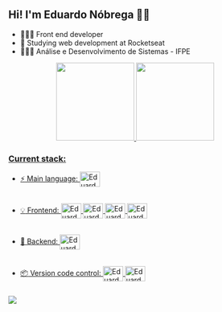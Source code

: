 ## Hi! I'm Eduardo Nóbrega 👋🏼

- 👩🏻‍💻 Front end developer
- 🚀 Studying web development at Rocketseat
- 👩🏻‍🎓 Análise e Desenvolvimento de Sistemas - IFPE

<div align="center">
  <a href="https://www.linkedin.com/in/eduardo-nunes-nobrega/">
  <img height="155em" src="https://github-readme-stats.vercel.app/api?username=eduardonobrega&show_icons=true&theme=dracula&include_all_commits=true&count_private=true"/>
  <img height="155em" src="https://github-readme-stats.vercel.app/api/top-langs/?username=eduardonobrega&layout=compact&langs_count=7&theme=dracula"/>
</div>

### Current stack:
  
  - :zap: Main language: <img align="center" alt="Eduardo-Js" height="30" width="40" src="https://skillicons.dev/icons?i=js">
  ######
  - :bulb: Frontend: <img align="center" alt="Eduardo-HTML" height="30" width="40" src="https://skillicons.dev/icons?i=html"> <img align="center" alt="Eduardo-CSS" height="30" width="40" src="https://skillicons.dev/icons?i=css"> <img align="center" alt="Eduardo-Js" height="30" width="40" src="https://skillicons.dev/icons?i=js"> <img align="center" alt="Eduardo-react" height="30" width="40" src="https://skillicons.dev/icons?i=react">
  ######
  - 📡 Backend: <img align="center" alt="Eduardo-Node" height="30" width="40" src="https://skillicons.dev/icons?i=nodejs">
  ######
  - :package: Version code control: <img align="center" alt="Eduardo-git" height="30" width="40" src="https://skillicons.dev/icons?i=git"> <img align="center" alt="Eduardo-github" height="30" width="40" src="https://skillicons.dev/icons?i=github">


  ##
  
<div> 
  <a href="https://www.linkedin.com/in/eduardo-nunes-nobrega" target="_blank"><img src="https://img.shields.io/badge/-LinkedIn-%230077B5?style=for-the-badge&logo=linkedin&logoColor=white" target="_blank"></a> 
</div>

